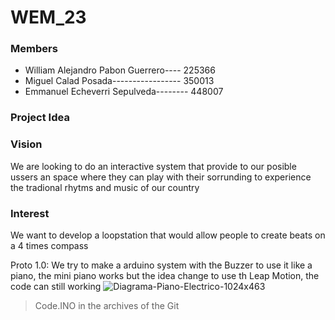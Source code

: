 # WEM_23

### Members 

* William Alejandro Pabon Guerrero---- 225366
* Miguel Calad Posada----------------- 350013               
* Emmanuel Echeverri Sepulveda-------- 448007 


### Project Idea




### Vision

We are looking to do an interactive system that provide to our posible ussers an space where they can play with their sorrunding to experience the tradional rhytms and music of our country


### Interest

We want to develop a loopstation that would allow people to create beats on a 4 times compass


Proto 1.0: We try to make a arduino system with the Buzzer to use it like a piano, the mini piano works but the idea change to use th Leap Motion, the code can still working
![Diagrama-Piano-Electrico-1024x463](https://user-images.githubusercontent.com/84156615/217916693-bf6f049f-c5fc-4a95-85df-6d70629816f7.png)
>Code.INO in the archives of the Git

